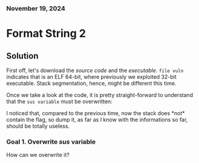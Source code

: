 ### November 19, 2024

# Format String 2

## Solution

First off, let's download the *source code* and the *executable*. `file vuln` indicates that is an ELF 64-bit, where previously we exploited 32-bit executable. Stack segmentation, hence, might be different this time.

Once we take a look at the code, it is pretty straight-forward to understand that the `sus variable` must be overwritten:

I noticed that, compared to the previous time, now the stack does \*not\* contain the flag, so dump it, as far as I know with the informations so far, should be totally useless.

### Goal 1. Overwrite *sus* variable

How can we overwrite it?



